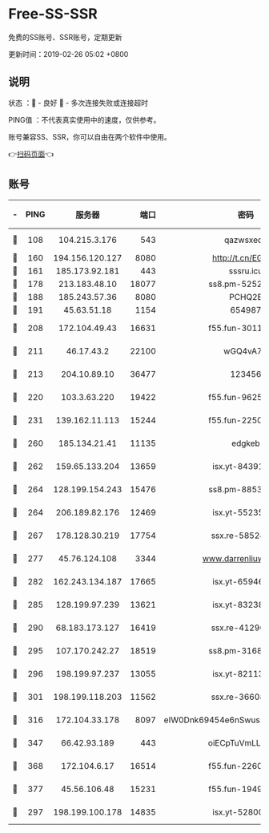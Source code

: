 # Free-SS-SSR

免费的SS账号、SSR账号，定期更新

更新时间：2019-02-26 05:02 +0800

## 说明

状态     ：🙂 - 良好 🙁 - 多次连接失败或连接超时

PING值   ：不代表真实使用中的速度，仅供参考。

账号兼容SS、SSR，你可以自由在两个软件中使用。

👉[扫码页面](https://liesauer.github.io/free-ss-ssr.github.io/)👈

## 账号

|-|PING|服务器|端口|密码|加密方式|区域|
|:----:|:----:|:-----:|-----:|:----:|:----:|:----:|
|🙂|108|104.215.3.176|543|qazwsxedc|aes-256-gcm|JP|
|🙂|160|194.156.120.127|8080|http://t.cn/EGJIyrl|rc4-md5|RU|
|🙂|161|185.173.92.181|443|sssru.icu|rc4-md5|RU|
|🙂|178|213.183.48.10|18077|ss8.pm-52520376|rc4-md5|RU|
|🙂|188|185.243.57.36|8080|PCHQ2E|rc4-md5|US|
|🙂|191|45.63.51.18|1154|654987|chacha20|US|
|🙂|208|172.104.49.43|16631|f55.fun-30118165|aes-256-cfb|SG|
|🙂|211|46.17.43.2|22100|wGQ4vA7D|aes-256-gcm|RU|
|🙂|213|204.10.89.10|36477|123456|aes-256-cfb|US|
|🙂|220|103.3.63.220|19422|f55.fun-96253224|aes-256-cfb|SG|
|🙂|231|139.162.11.113|15244|f55.fun-22509021|aes-256-cfb|SG|
|🙂|260|185.134.21.41|11135|edgkeb|aes-256-cfb|GB|
|🙂|262|159.65.133.204|13659|isx.yt-84391225|aes-256-cfb|SG|
|🙂|264|128.199.154.243|15476|ss8.pm-88536121|aes-256-cfb|SG|
|🙂|264|206.189.82.176|12469|isx.yt-55235157|aes-256-cfb|SG|
|🙂|267|178.128.30.219|17754|ssx.re-58524965|aes-256-cfb|SG|
|🙂|277|45.76.124.108|3344|www.darrenliuwei.com|aes-256-cfb|AU|
|🙂|282|162.243.134.187|17665|isx.yt-65946104|aes-256-cfb|US|
|🙂|285|128.199.97.239|13621|isx.yt-83238586|aes-256-cfb|SG|
|🙂|290|68.183.173.127|16419|ssx.re-41296658|aes-256-cfb|US|
|🙂|295|107.170.242.27|18519|ss8.pm-31689702|aes-256-cfb|US|
|🙂|296|198.199.97.237|13055|isx.yt-82113770|aes-256-cfb|US|
|🙂|301|198.199.118.203|11562|ssx.re-36608339|aes-256-cfb|US|
|🙂|316|172.104.33.178|8097|eIW0Dnk69454e6nSwuspv9DmS201tQ0D|aes-256-cfb|SG|
|🙂|347|66.42.93.189|443|oiECpTuVmLLxk4Ts|aes-256-cfb|US|
|🙂|368|172.104.6.17|16514|f55.fun-22605717|aes-256-cfb|US|
|🙂|377|45.56.106.48|15231|f55.fun-19499704|aes-256-cfb|US|
|🙂|297|198.199.100.178|14835|isx.yt-52800132|aes-256-cfb|US|
